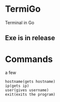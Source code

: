 # TermiGo
Terminal in Go

## Exe is in release

# Commands
a few
```
hostname(gets hostname)
ip(gets ip)
user(gives username)
exit(exits the program)
```
